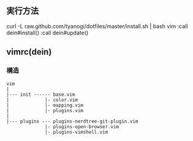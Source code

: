 ## 実行方法
curl -L raw.github.com/tyanogi/dotfiles/master/install.sh | bash
vim
:call dein#install()
:call dein#update()

## vimrc(dein)
### 構造
```
vim  
|  
|--- init ------ base.vim  
|             |- color.vim  
|             |- mapping.vim  
|             |- plugins.vim  
|
|--- plugins --- plugins-nerdtree-git-plugin.vim
              |- plugins-open-browser.vim
              |- plugins-vimshell.vim
```

